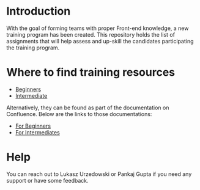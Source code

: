 # Introduction 
With the goal of forming teams with proper Front-end knowledge, a new training program has been created. This repository holds the list of assignments that will help assess and up-skill the candidates participating the training program.

# Where to find training resources
- [Beginners](/beginners/)
- [Intermediate](/intermediate/)

Alternatively, they can be found as part of the documentation on Confluence. Below are the links to those documentations:
- [For Beginners](https://confluence.frontiersin.net/display/PMOM/Frontend+Engineering+-+Training+-+Beginners)
- [For Intermediates](https://confluence.frontiersin.net/display/PMOM/Frontend+Engineering+-+Training+-+Intermediate)

# Help
You can reach out to Lukasz Urzedowski or Pankaj Gupta if you need any support or have some feedback.